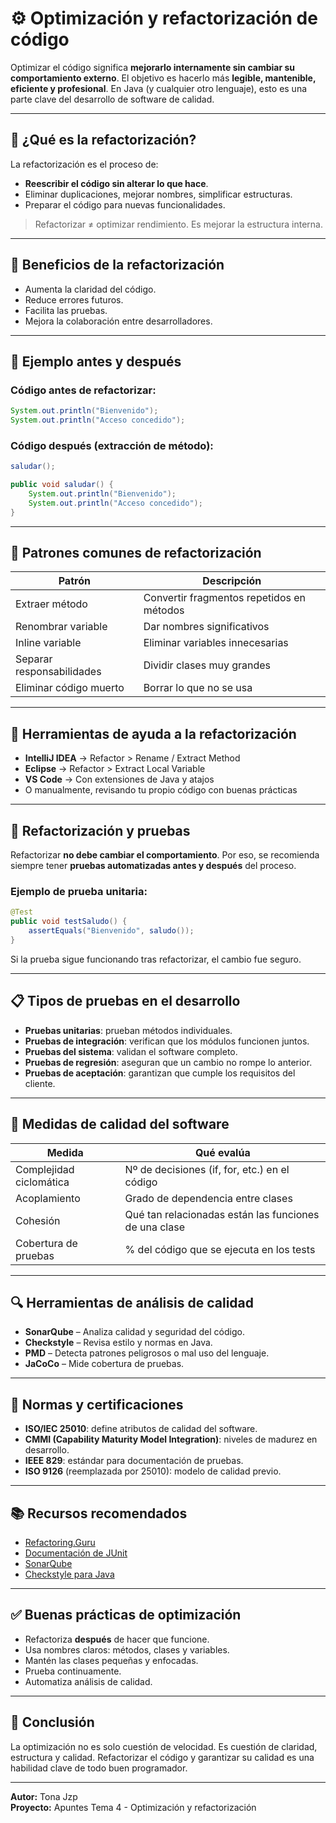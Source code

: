 # ⚙️ Optimización y refactorización de código

Optimizar el código significa **mejorarlo internamente sin cambiar su comportamiento externo**. El objetivo es hacerlo más **legible, mantenible, eficiente y profesional**. En Java (y cualquier otro lenguaje), esto es una parte clave del desarrollo de software de calidad.

---

## 🧠 ¿Qué es la refactorización?

La refactorización es el proceso de:
- **Reescribir el código sin alterar lo que hace**.
- Eliminar duplicaciones, mejorar nombres, simplificar estructuras.
- Preparar el código para nuevas funcionalidades.

> Refactorizar ≠ optimizar rendimiento. Es mejorar la estructura interna.

---

## 🎯 Beneficios de la refactorización

- Aumenta la claridad del código.
- Reduce errores futuros.
- Facilita las pruebas.
- Mejora la colaboración entre desarrolladores.

---

## 🧱 Ejemplo antes y después

### Código antes de refactorizar:

```java
System.out.println("Bienvenido");
System.out.println("Acceso concedido");
```

### Código después (extracción de método):

```java
saludar();

public void saludar() {
    System.out.println("Bienvenido");
    System.out.println("Acceso concedido");
}
```

---

## 🧰 Patrones comunes de refactorización

| Patrón | Descripción |
|--------|-------------|
| Extraer método | Convertir fragmentos repetidos en métodos |
| Renombrar variable | Dar nombres significativos |
| Inline variable | Eliminar variables innecesarias |
| Separar responsabilidades | Dividir clases muy grandes |
| Eliminar código muerto | Borrar lo que no se usa |

---

## 🔧 Herramientas de ayuda a la refactorización

- **IntelliJ IDEA** → Refactor > Rename / Extract Method
- **Eclipse** → Refactor > Extract Local Variable
- **VS Code** → Con extensiones de Java y atajos
- O manualmente, revisando tu propio código con buenas prácticas

---

## 🧪 Refactorización y pruebas

Refactorizar **no debe cambiar el comportamiento**. Por eso, se recomienda siempre tener **pruebas automatizadas antes y después** del proceso.

### Ejemplo de prueba unitaria:

```java
@Test
public void testSaludo() {
    assertEquals("Bienvenido", saludo());
}
```

Si la prueba sigue funcionando tras refactorizar, el cambio fue seguro.

---

## 📋 Tipos de pruebas en el desarrollo

- **Pruebas unitarias**: prueban métodos individuales.
- **Pruebas de integración**: verifican que los módulos funcionen juntos.
- **Pruebas del sistema**: validan el software completo.
- **Pruebas de regresión**: aseguran que un cambio no rompe lo anterior.
- **Pruebas de aceptación**: garantizan que cumple los requisitos del cliente.

---

## 📐 Medidas de calidad del software

| Medida | Qué evalúa |
|--------|-------------|
| Complejidad ciclomática | Nº de decisiones (if, for, etc.) en el código |
| Acoplamiento | Grado de dependencia entre clases |
| Cohesión | Qué tan relacionadas están las funciones de una clase |
| Cobertura de pruebas | % del código que se ejecuta en los tests |

---

## 🔍 Herramientas de análisis de calidad

- **SonarQube** – Analiza calidad y seguridad del código.
- **Checkstyle** – Revisa estilo y normas en Java.
- **PMD** – Detecta patrones peligrosos o mal uso del lenguaje.
- **JaCoCo** – Mide cobertura de pruebas.

---

## 🏅 Normas y certificaciones

- **ISO/IEC 25010**: define atributos de calidad del software.
- **CMMI (Capability Maturity Model Integration)**: niveles de madurez en desarrollo.
- **IEEE 829**: estándar para documentación de pruebas.
- **ISO 9126** (reemplazada por 25010): modelo de calidad previo.

---

## 📚 Recursos recomendados

- [Refactoring.Guru](https://refactoring.guru/es)
- [Documentación de JUnit](https://junit.org/junit5/docs/current/user-guide/)
- [SonarQube](https://www.sonarqube.org/)
- [Checkstyle para Java](https://checkstyle.sourceforge.io/)

---

## ✅ Buenas prácticas de optimización

- Refactoriza **después** de hacer que funcione.
- Usa nombres claros: métodos, clases y variables.
- Mantén las clases pequeñas y enfocadas.
- Prueba continuamente.
- Automatiza análisis de calidad.

---

## 📌 Conclusión

La optimización no es solo cuestión de velocidad. Es cuestión de claridad, estructura y calidad. Refactorizar el código y garantizar su calidad es una habilidad clave de todo buen programador.

---

**Autor:** Tona Jzp  
**Proyecto:** Apuntes Tema 4 - Optimización y refactorización


